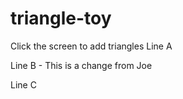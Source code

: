 # triangle-toy
Click the screen to add triangles
Line A

Line B - This is a change from Joe

Line C
